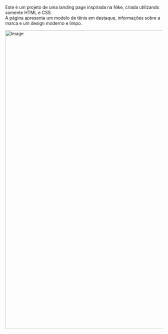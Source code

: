 Este é um projeto de uma landing page inspirada na Nike, criada utilizando somente HTML e CSS.  
A página apresenta um modelo de tênis em destaque, informações sobre a marca e um design moderno e limpo.


<img width="1918" height="953" alt="Image" src="https://github.com/user-attachments/assets/2c9c97a9-0c59-495e-be3e-b8a481ff168c" />
